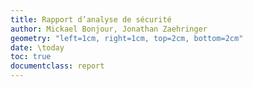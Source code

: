 ```yaml
---
title: Rapport d’analyse de sécurité
author: Mickael Bonjour, Jonathan Zaehringer
geometry: "left=1cm, right=1cm, top=2cm, bottom=2cm"
date: \today
toc: true
documentclass: report
---
```


